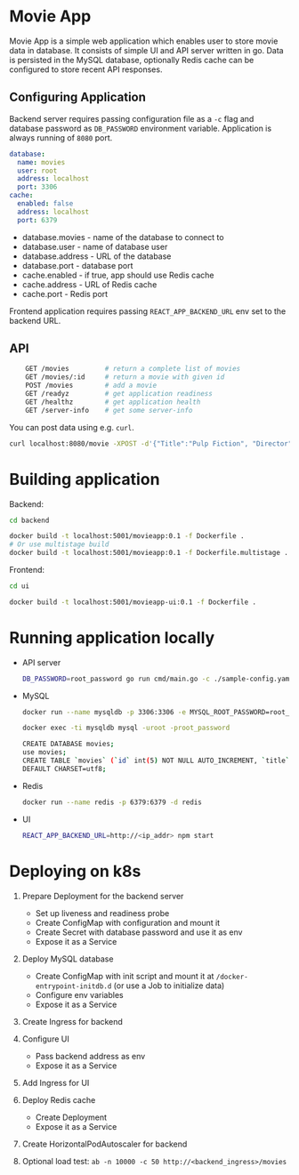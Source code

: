 # Movie App
Movie App is a simple web application which enables user to store movie data in database. 
It consists of simple UI and API server written in go. 
Data is persisted in the MySQL database, optionally Redis cache can be configured to store recent API responses.

## Configuring Application
Backend server requires passing configuration file as a `-c` flag and database password as `DB_PASSWORD` environment variable. Application is always running of `8080` port.

```yaml
database:
  name: movies
  user: root
  address: localhost
  port: 3306
cache:
  enabled: false
  address: localhost
  port: 6379
```

- database.movies - name of the database to connect to
- database.user - name of database user
- database.address - URL of the database
- database.port - database port
- cache.enabled - if true, app should use Redis cache
- cache.address - URL of Redis cache
- cache.port - Redis port

Frontend application requires passing `REACT_APP_BACKEND_URL` env set to the backend URL.

## API

```bash
    GET /movies         # return a complete list of movies
    GET /movies/:id     # return a movie with given id
    POST /movies        # add a movie
    GET /readyz         # get application readiness
    GET /healthz        # get application health
    GET /server-info    # get some server-info
```


You can post data using e.g. `curl`.
```bash
curl localhost:8080/movie -XPOST -d'{"Title":"Pulp Fiction", "Director":"Quentin Tarantino"}'
```

# Building application

Backend:
```bash
cd backend

docker build -t localhost:5001/movieapp:0.1 -f Dockerfile .
# Or use multistage build
docker build -t localhost:5001/movieapp:0.1 -f Dockerfile.multistage .
```

Frontend:
```bash
cd ui

docker build -t localhost:5001/movieapp-ui:0.1 -f Dockerfile .
```

# Running application locally
-   API server
    ```bash
    DB_PASSWORD=root_password go run cmd/main.go -c ./sample-config.yaml
    ```

-   MySQL
    ```bash
    docker run --name mysqldb -p 3306:3306 -e MYSQL_ROOT_PASSWORD=root_password -d mysql

    docker exec -ti mysqldb mysql -uroot -proot_password

    CREATE DATABASE movies;
    use movies;
    CREATE TABLE `movies` (`id` int(5) NOT NULL AUTO_INCREMENT, `title` varchar(255) DEFAULT NULL, `director` varchar(255) DEFAULT NULL, PRIMARY KEY (id)) ENGINE=InnoDB
    DEFAULT CHARSET=utf8;
    ```

-   Redis
    ```bash
    docker run --name redis -p 6379:6379 -d redis
    ```

-   UI
    ```bash
    REACT_APP_BACKEND_URL=http://<ip_addr> npm start
    ```
# Deploying on k8s
1. Prepare Deployment for the backend server
    - Set up liveness and readiness probe
    - Create ConfigMap with configuration and mount it
    - Create Secret with database password and use it as env
    - Expose it as a Service

2. Deploy MySQL database
    - Create ConfigMap with init script and mount it at `/docker-entrypoint-initdb.d` (or use a Job to initialize data)
    - Configure env variables
    - Expose it as a Service

3. Create Ingress for backend

4. Configure UI
    - Pass backend address as env
    - Expose it as a Service

5. Add Ingress for UI

6. Deploy Redis cache
    - Create Deployment
    - Expose it as a Service

7. Create HorizontalPodAutoscaler for backend

8. Optional load test: `ab -n 10000 -c 50 http://<backend_ingress>/movies`
